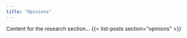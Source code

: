 ```yaml
---
title: "Opinions" 
---
```


Content for the research section...
{{< list-posts section="opinions" >}}
